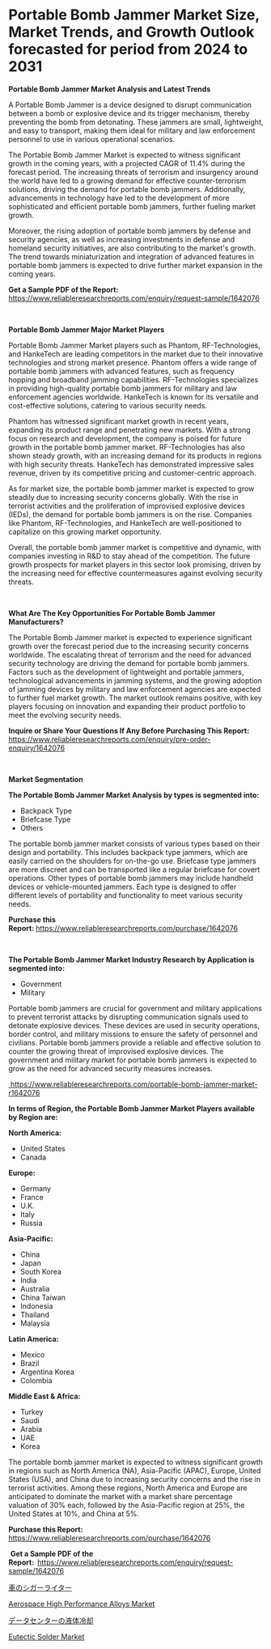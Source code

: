 <p><h1>Portable Bomb Jammer Market Size, Market Trends, and Growth Outlook forecasted for period from 2024 to 2031</h1></p><p><strong>Portable Bomb Jammer Market Analysis and Latest Trends</strong></p>
<p><p>A Portable Bomb Jammer is a device designed to disrupt communication between a bomb or explosive device and its trigger mechanism, thereby preventing the bomb from detonating. These jammers are small, lightweight, and easy to transport, making them ideal for military and law enforcement personnel to use in various operational scenarios.</p><p>The Portable Bomb Jammer Market is expected to witness significant growth in the coming years, with a projected CAGR of 11.4% during the forecast period. The increasing threats of terrorism and insurgency around the world have led to a growing demand for effective counter-terrorism solutions, driving the demand for portable bomb jammers. Additionally, advancements in technology have led to the development of more sophisticated and efficient portable bomb jammers, further fueling market growth.</p><p>Moreover, the rising adoption of portable bomb jammers by defense and security agencies, as well as increasing investments in defense and homeland security initiatives, are also contributing to the market's growth. The trend towards miniaturization and integration of advanced features in portable bomb jammers is expected to drive further market expansion in the coming years.</p></p>
<p><strong>Get a Sample PDF of the Report:&nbsp;</strong> <a href="https://www.reliableresearchreports.com/enquiry/request-sample/1642076">https://www.reliableresearchreports.com/enquiry/request-sample/1642076</a></p>
<p>&nbsp;</p>
<p><strong>Portable Bomb Jammer Major Market Players</strong></p>
<p><p>Portable Bomb Jammer Market players such as Phantom, RF-Technologies, and HankeTech are leading competitors in the market due to their innovative technologies and strong market presence. Phantom offers a wide range of portable bomb jammers with advanced features, such as frequency hopping and broadband jamming capabilities. RF-Technologies specializes in providing high-quality portable bomb jammers for military and law enforcement agencies worldwide. HankeTech is known for its versatile and cost-effective solutions, catering to various security needs.</p><p>Phantom has witnessed significant market growth in recent years, expanding its product range and penetrating new markets. With a strong focus on research and development, the company is poised for future growth in the portable bomb jammer market. RF-Technologies has also shown steady growth, with an increasing demand for its products in regions with high security threats. HankeTech has demonstrated impressive sales revenue, driven by its competitive pricing and customer-centric approach.</p><p>As for market size, the portable bomb jammer market is expected to grow steadily due to increasing security concerns globally. With the rise in terrorist activities and the proliferation of improvised explosive devices (IEDs), the demand for portable bomb jammers is on the rise. Companies like Phantom, RF-Technologies, and HankeTech are well-positioned to capitalize on this growing market opportunity.</p><p>Overall, the portable bomb jammer market is competitive and dynamic, with companies investing in R&D to stay ahead of the competition. The future growth prospects for market players in this sector look promising, driven by the increasing need for effective countermeasures against evolving security threats.</p></p>
<p>&nbsp;</p>
<p><strong>What Are The Key Opportunities For Portable Bomb Jammer Manufacturers?</strong></p>
<p><p>The Portable Bomb Jammer market is expected to experience significant growth over the forecast period due to the increasing security concerns worldwide. The escalating threat of terrorism and the need for advanced security technology are driving the demand for portable bomb jammers. Factors such as the development of lightweight and portable jammers, technological advancements in jamming systems, and the growing adoption of jamming devices by military and law enforcement agencies are expected to further fuel market growth. The market outlook remains positive, with key players focusing on innovation and expanding their product portfolio to meet the evolving security needs.</p></p>
<p><strong>Inquire or Share Your Questions If Any Before Purchasing This Report:</strong> <a href="https://www.reliableresearchreports.com/enquiry/pre-order-enquiry/1642076">https://www.reliableresearchreports.com/enquiry/pre-order-enquiry/1642076</a></p>
<p>&nbsp;</p>
<p><strong>Market Segmentation</strong></p>
<p><strong>The Portable Bomb Jammer Market Analysis by types is segmented into:</strong></p>
<p><ul><li>Backpack Type</li><li>Briefcase Type</li><li>Others</li></ul></p>
<p><p>The portable bomb jammer market consists of various types based on their design and portability. This includes backpack type jammers, which are easily carried on the shoulders for on-the-go use. Briefcase type jammers are more discreet and can be transported like a regular briefcase for covert operations. Other types of portable bomb jammers may include handheld devices or vehicle-mounted jammers. Each type is designed to offer different levels of portability and functionality to meet various security needs.</p></p>
<p><strong>Purchase this Report:&nbsp;</strong><a href="https://www.reliableresearchreports.com/purchase/1642076">https://www.reliableresearchreports.com/purchase/1642076</a></p>
<p>&nbsp;</p>
<p><strong>The Portable Bomb Jammer Market Industry Research by Application is segmented into:</strong></p>
<p><ul><li>Government</li><li>Military</li></ul></p>
<p><p>Portable bomb jammers are crucial for government and military applications to prevent terrorist attacks by disrupting communication signals used to detonate explosive devices. These devices are used in security operations, border control, and military missions to ensure the safety of personnel and civilians. Portable bomb jammers provide a reliable and effective solution to counter the growing threat of improvised explosive devices. The government and military market for portable bomb jammers is expected to grow as the need for advanced security measures increases.</p></p>
<p><a href="https://www.reliableresearchreports.com/portable-bomb-jammer-market-r1642076">&nbsp;https://www.reliableresearchreports.com/portable-bomb-jammer-market-r1642076</a></p>
<p><strong>In terms of Region, the Portable Bomb Jammer Market Players available by Region are:</strong></p>
<p>
    <p> <strong> North America: </strong>
        <ul>
            <li>United States</li>
            <li>Canada</li>
        </ul>
        </p> 
    <p> <strong> Europe: </strong>
        <ul>
            <li>Germany</li>
            <li>France</li>
            <li>U.K.</li>
            <li>Italy</li>
            <li>Russia</li>
        </ul>
        </p> 
    <p> <strong> Asia-Pacific: </strong>
        <ul>
            <li>China</li>
            <li>Japan</li>
            <li>South Korea</li>
            <li>India</li>
            <li>Australia</li>
            <li>China Taiwan</li>
            <li>Indonesia</li>
            <li>Thailand</li>
            <li>Malaysia</li>
        </ul>
        </p> 
    <p> <strong> Latin America: </strong>
        <ul>
            <li>Mexico</li>
            <li>Brazil</li>
            <li>Argentina Korea</li>
            <li>Colombia</li>
        </ul>
        </p> 
    <p> <strong> Middle East & Africa: </strong>
        <ul>
            <li>Turkey</li>
            <li>Saudi</li>
            <li>Arabia</li>
            <li>UAE</li>
            <li>Korea</li>
        </ul>
    </p>
    </p>
<p><p>The portable bomb jammer market is expected to witness significant growth in regions such as North America (NA), Asia-Pacific (APAC), Europe, United States (USA), and China due to increasing security concerns and the rise in terrorist activities. Among these regions, North America and Europe are anticipated to dominate the market with a market share percentage valuation of 30% each, followed by the Asia-Pacific region at 25%, the United States at 10%, and China at 5%.</p></p>
<p><strong>Purchase this Report: </strong><a href="https://www.reliableresearchreports.com/purchase/1642076">https://www.reliableresearchreports.com/purchase/1642076</a></p>
<p>&nbsp;<strong>Get a Sample PDF of the Report:&nbsp;&nbsp;</strong><a href="https://www.reliableresearchreports.com/enquiry/request-sample/1642076">https://www.reliableresearchreports.com/enquiry/request-sample/1642076</a></p>
<p><strong></strong></p>
<p><p><a href="https://github.com/avbqbctihcbe2/Market-Research-Report-List-1/blob/main/108521137214.md">車のシガーライター</a></p><p><a href="https://issuu.com/reportprime-2/docs/aerospace-high-performance-alloys-market-size-2030">Aerospace High Performance Alloys Market</a></p><p><a href="https://github.com/luffiazaza/Market-Research-Report-List-1/blob/main/244644137215.md">データセンターの液体冷却</a></p><p><a href="https://issuu.com/reportprime-2/docs/eutectic-solder-market-size-2030.pptx">Eutectic Solder Market</a></p></p>
